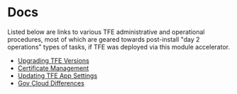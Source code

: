 # Docs
Listed below are links to various TFE administrative and operational procedures, most of which are geared towards post-install "day 2 operations" types of tasks, if TFE was deployed via this module accelerator.

- [Upgrading TFE Versions](./upgrade-versions.md)
- [Certificate Management](./cert-mgmt.md)
- [Updating TFE App Settings](./app-settings.md)
- [Gov Cloud Differences](./govcloud.md)
